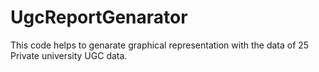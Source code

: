 # UgcReportGenarator
This code helps to genarate graphical representation with the data of 25 Private university UGC data.
